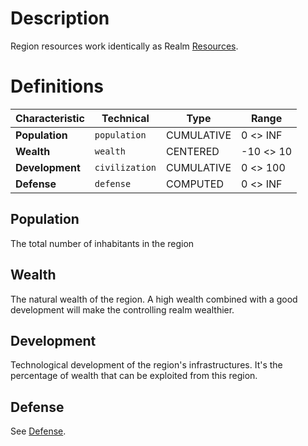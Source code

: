 <!-- TITLE: Resources -->
<!-- SUBTITLE: A quick summary of Resources -->

# Description
Region resources work identically as Realm [Resources](/kingdoms-game/realms/resources.md).
# Definitions
| Characteristic | Technical | Type | Range |
| --------               | --------              | -------- |-------- |
| **Population**     | `population` | CUMULATIVE | 0 <> INF |  
| **Wealth**     | `wealth` | CENTERED | -10 <> 10 |  
| **Development**      | `civilization` | CUMULATIVE | 0 <> 100 | 
| **Defense**      | `defense` | COMPUTED | 0 <> INF | 

## Population
The total number of inhabitants in the region
## Wealth
The natural wealth of the region. A high wealth combined with a good development will make the controlling realm wealthier.
## Development
Technological development of the region's infrastructures. It's the percentage of wealth that can be exploited from this region.
## Defense
See [Defense](/kingdoms-game/map/region/defense.md).